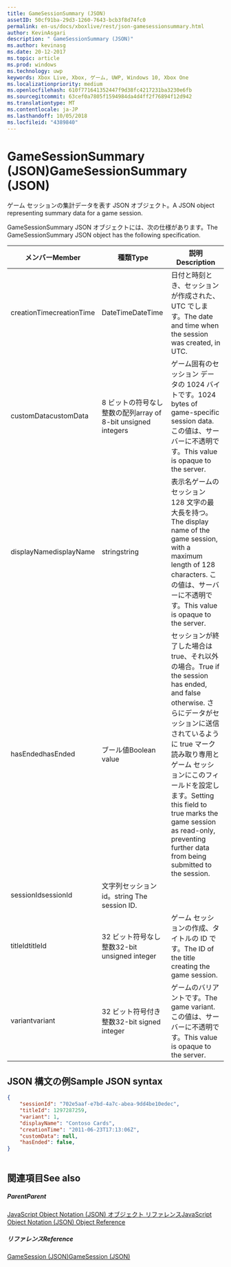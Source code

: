 ```yaml
---
title: GameSessionSummary (JSON)
assetID: 50cf91ba-29d3-1260-7643-bcb3f8d74fc0
permalink: en-us/docs/xboxlive/rest/json-gamesessionsummary.html
author: KevinAsgari
description: " GameSessionSummary (JSON)"
ms.author: kevinasg
ms.date: 20-12-2017
ms.topic: article
ms.prod: windows
ms.technology: uwp
keywords: Xbox Live, Xbox, ゲーム, UWP, Windows 10, Xbox One
ms.localizationpriority: medium
ms.openlocfilehash: 610f771641352447f9d38fc4217231ba3230e6fb
ms.sourcegitcommit: 63cef0a7805f1594984da4d4ff2f76894f12d942
ms.translationtype: MT
ms.contentlocale: ja-JP
ms.lasthandoff: 10/05/2018
ms.locfileid: "4389840"
---
```

# <a name="gamesessionsummary-json"></a><span data-ttu-id="88889-104">GameSessionSummary (JSON)</span><span class="sxs-lookup"><span data-stu-id="88889-104">GameSessionSummary (JSON)</span></span>
<span data-ttu-id="88889-105">ゲーム セッションの集計データを表す JSON オブジェクト。</span><span class="sxs-lookup"><span data-stu-id="88889-105">A JSON object representing summary data for a game session.</span></span> 
<a id="ID4EN"></a>

  
 
<span data-ttu-id="88889-106">GameSessionSummary JSON オブジェクトには、次の仕様があります。</span><span class="sxs-lookup"><span data-stu-id="88889-106">The GameSessionSummary JSON object has the following specification.</span></span>
 
| <span data-ttu-id="88889-107">メンバー</span><span class="sxs-lookup"><span data-stu-id="88889-107">Member</span></span>| <span data-ttu-id="88889-108">種類</span><span class="sxs-lookup"><span data-stu-id="88889-108">Type</span></span>| <span data-ttu-id="88889-109">説明</span><span class="sxs-lookup"><span data-stu-id="88889-109">Description</span></span>| 
| --- | --- | --- | 
| <span data-ttu-id="88889-110">creationTime</span><span class="sxs-lookup"><span data-stu-id="88889-110">creationTime</span></span>| <span data-ttu-id="88889-111">DateTime</span><span class="sxs-lookup"><span data-stu-id="88889-111">DateTime</span></span>| <span data-ttu-id="88889-112">日付と時刻とき、セッションが作成された、UTC でします。</span><span class="sxs-lookup"><span data-stu-id="88889-112">The date and time when the session was created, in UTC.</span></span> | 
| <span data-ttu-id="88889-113">customData</span><span class="sxs-lookup"><span data-stu-id="88889-113">customData</span></span>| <span data-ttu-id="88889-114">8 ビットの符号なし整数の配列</span><span class="sxs-lookup"><span data-stu-id="88889-114">array of 8-bit unsigned integers</span></span>| <span data-ttu-id="88889-115">ゲーム固有のセッション データの 1024 バイトです。</span><span class="sxs-lookup"><span data-stu-id="88889-115">1024 bytes of game-specific session data.</span></span> <span data-ttu-id="88889-116">この値は、サーバーに不透明です。</span><span class="sxs-lookup"><span data-stu-id="88889-116">This value is opaque to the server.</span></span> | 
| <span data-ttu-id="88889-117">displayName</span><span class="sxs-lookup"><span data-stu-id="88889-117">displayName</span></span>| <span data-ttu-id="88889-118">string</span><span class="sxs-lookup"><span data-stu-id="88889-118">string</span></span>| <span data-ttu-id="88889-119">表示名ゲームのセッション 128 文字の最大長を持つ。</span><span class="sxs-lookup"><span data-stu-id="88889-119">The display name of the game session, with a maximum length of 128 characters.</span></span> <span data-ttu-id="88889-120">この値は、サーバーに不透明です。</span><span class="sxs-lookup"><span data-stu-id="88889-120">This value is opaque to the server.</span></span> | 
| <span data-ttu-id="88889-121">hasEnded</span><span class="sxs-lookup"><span data-stu-id="88889-121">hasEnded</span></span>| <span data-ttu-id="88889-122">ブール値</span><span class="sxs-lookup"><span data-stu-id="88889-122">Boolean value</span></span>| <span data-ttu-id="88889-123">セッションが終了した場合は true、それ以外の場合。</span><span class="sxs-lookup"><span data-stu-id="88889-123">True if the session has ended, and false otherwise.</span></span> <span data-ttu-id="88889-124">さらにデータがセッションに送信されているように true マーク読み取り専用とゲーム セッションにこのフィールドを設定します。</span><span class="sxs-lookup"><span data-stu-id="88889-124">Setting this field to true marks the game session as read-only, preventing further data from being submitted to the session.</span></span> | 
| <span data-ttu-id="88889-125">sessionId</span><span class="sxs-lookup"><span data-stu-id="88889-125">sessionId</span></span>| <span data-ttu-id="88889-126">文字列セッション id。</span><span class="sxs-lookup"><span data-stu-id="88889-126">string The session ID.</span></span> | 
| <span data-ttu-id="88889-127">titleId</span><span class="sxs-lookup"><span data-stu-id="88889-127">titleId</span></span>| <span data-ttu-id="88889-128">32 ビット符号なし整数</span><span class="sxs-lookup"><span data-stu-id="88889-128">32-bit unsigned integer</span></span>| <span data-ttu-id="88889-129">ゲーム セッションの作成、タイトルの ID です。</span><span class="sxs-lookup"><span data-stu-id="88889-129">The ID of the title creating the game session.</span></span>| 
| <span data-ttu-id="88889-130">variant</span><span class="sxs-lookup"><span data-stu-id="88889-130">variant</span></span>| <span data-ttu-id="88889-131">32 ビット符号付き整数</span><span class="sxs-lookup"><span data-stu-id="88889-131">32-bit signed integer</span></span>| <span data-ttu-id="88889-132">ゲームのバリアントです。</span><span class="sxs-lookup"><span data-stu-id="88889-132">The game variant.</span></span> <span data-ttu-id="88889-133">この値は、サーバーに不透明です。</span><span class="sxs-lookup"><span data-stu-id="88889-133">This value is opaque to the server.</span></span>| 
  
<a id="ID4EID"></a>

 
## <a name="sample-json-syntax"></a><span data-ttu-id="88889-134">JSON 構文の例</span><span class="sxs-lookup"><span data-stu-id="88889-134">Sample JSON syntax</span></span>
 

```json
{
    "sessionId": "702e5aaf-e7bd-4a7c-abea-9dd4be10edec",
    "titleId": 1297287259,
    "variant": 1,
    "displayName": "Contoso Cards",
    "creationTime": "2011-06-23T17:13:06Z",
    "customData": null,
    "hasEnded": false,
}
    
```

  
<a id="ID4ERD"></a>

 
## <a name="see-also"></a><span data-ttu-id="88889-135">関連項目</span><span class="sxs-lookup"><span data-stu-id="88889-135">See also</span></span>
 
<a id="ID4ETD"></a>

 
##### <a name="parent"></a><span data-ttu-id="88889-136">Parent</span><span class="sxs-lookup"><span data-stu-id="88889-136">Parent</span></span> 

[<span data-ttu-id="88889-137">JavaScript Object Notation (JSON) オブジェクト リファレンス</span><span class="sxs-lookup"><span data-stu-id="88889-137">JavaScript Object Notation (JSON) Object Reference</span></span>](atoc-xboxlivews-reference-json.md)

  
<a id="ID4E4D"></a>

 
##### <a name="reference"></a><span data-ttu-id="88889-138">リファレンス</span><span class="sxs-lookup"><span data-stu-id="88889-138">Reference</span></span> 

[<span data-ttu-id="88889-139">GameSession (JSON)</span><span class="sxs-lookup"><span data-stu-id="88889-139">GameSession (JSON)</span></span>](json-gamesession.md)

   
